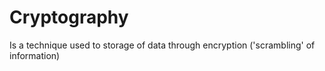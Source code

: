 # Cryptography

Is a technique used to storage of data through encryption ('scrambling' of information)